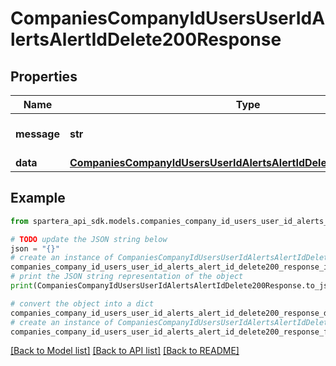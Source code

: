# CompaniesCompanyIdUsersUserIdAlertsAlertIdDelete200Response


## Properties

Name | Type | Description | Notes
------------ | ------------- | ------------- | -------------
**message** | **str** | Response status message | 
**data** | [**CompaniesCompanyIdUsersUserIdAlertsAlertIdDelete200ResponseData**](CompaniesCompanyIdUsersUserIdAlertsAlertIdDelete200ResponseData.md) |  | 

## Example

```python
from spartera_api_sdk.models.companies_company_id_users_user_id_alerts_alert_id_delete200_response import CompaniesCompanyIdUsersUserIdAlertsAlertIdDelete200Response

# TODO update the JSON string below
json = "{}"
# create an instance of CompaniesCompanyIdUsersUserIdAlertsAlertIdDelete200Response from a JSON string
companies_company_id_users_user_id_alerts_alert_id_delete200_response_instance = CompaniesCompanyIdUsersUserIdAlertsAlertIdDelete200Response.from_json(json)
# print the JSON string representation of the object
print(CompaniesCompanyIdUsersUserIdAlertsAlertIdDelete200Response.to_json())

# convert the object into a dict
companies_company_id_users_user_id_alerts_alert_id_delete200_response_dict = companies_company_id_users_user_id_alerts_alert_id_delete200_response_instance.to_dict()
# create an instance of CompaniesCompanyIdUsersUserIdAlertsAlertIdDelete200Response from a dict
companies_company_id_users_user_id_alerts_alert_id_delete200_response_from_dict = CompaniesCompanyIdUsersUserIdAlertsAlertIdDelete200Response.from_dict(companies_company_id_users_user_id_alerts_alert_id_delete200_response_dict)
```
[[Back to Model list]](../README.md#documentation-for-models) [[Back to API list]](../README.md#documentation-for-api-endpoints) [[Back to README]](../README.md)


